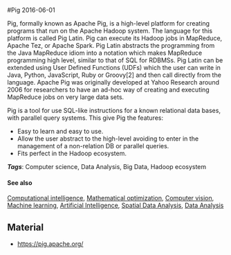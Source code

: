 
#Pig
2016-06-01

Pig, formally known as Apache Pig, is a high-level platform for creating programs that run on the Apache Hadoop system. The language for this platform is called Pig Latin. Pig can execute its Hadoop jobs in MapReduce, Apache Tez, or Apache Spark. Pig Latin abstracts the programming from the Java MapReduce idiom into a notation which makes MapReduce programming high level, similar to that of SQL for RDBMSs. Pig Latin can be extended using User Defined Functions (UDFs) which the user can write in Java, Python, JavaScript, Ruby or Groovy[2] and then call directly from the language.
Apache Pig was originally developed at Yahoo Research around 2006 for researchers to have an ad-hoc way of creating and executing MapReduce jobs on very large data sets.

Pig is a tool for use SQL-like instructions for a known relational data bases, with parallel query systems. This give Pig the features:
* Easy to learn and easy to use.
* Allow the user abstract to the high-level avoiding to enter in the management of a non-relation DB or parallel queries.
* Fits perfect in the Hadoop ecosystem.

***Tags***: Computer science, Data Analysis, Big Data, Hadoop ecosystem

#### See also
[Computational intelligence](/computational_intelligence), [Mathematical optimization](/mathematical_optimization), [Computer vision](/computer_vision), [Machine learning](/machine_learning), [Artificial Intelligence](/artificial_intelligence), [Spatial Data Analysis](/spatial_data_analysis), [Data Analysis](/data_analysis)
## Material
* https://pig.apache.org/


